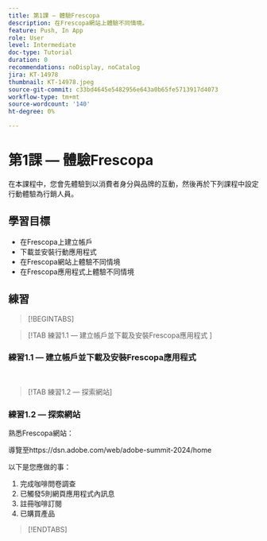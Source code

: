 ```yaml
---
title: 第1課 — 體驗Frescopa
description: 在Frescopa網站上體驗不同情境。
feature: Push, In App
role: User
level: Intermediate
doc-type: Tutorial
duration: 0
recommendations: noDisplay, noCatalog
jira: KT-14978
thumbnail: KT-14978.jpeg
source-git-commit: c33bd4645e5482956e643a0b65fe5713917d4073
workflow-type: tm+mt
source-wordcount: '140'
ht-degree: 0%

---
```



# 第1課 — 體驗Frescopa

在本課程中，您會先體驗到以消費者身分與品牌的互動，然後再於下列課程中設定行動體驗為行銷人員。

## 學習目標 

* 在Frescopa上建立帳戶 
* 下載並安裝行動應用程式 
* 在Frescopa網站上體驗不同情境 
* 在Frescopa應用程式上體驗不同情境

## 練習

>[!BEGINTABS]

>[!TAB 練習1.1 — 建立帳戶並下載及安裝Frescopa應用程式 ]

### 練習1.1 — 建立帳戶並下載及安裝Frescopa應用程式 


 
>[!TAB 練習1.2 — 探索網站]

### 練習1.2 — 探索網站

熟悉Frescopa網站：

導覽至https://dsn.adobe.com/web/adobe-summit-2024/home

以下是您應做的事：

1. 完成咖啡問卷調查
2. 已觸發5則網頁應用程式內訊息 
3. 註冊咖啡訂閱 
4. 已購買產品

>[!ENDTABS]
